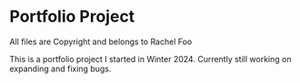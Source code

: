 # Portfolio Project
All files are Copyright and belongs to Rachel Foo

This is a portfolio project I started in Winter 2024.
Currently still working on expanding and fixing bugs.
